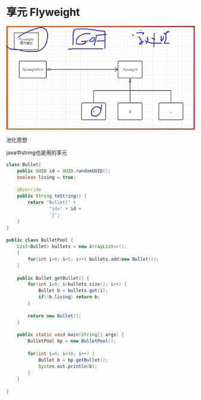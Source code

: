 # 享元 Flyweight

![image-20211103205921310](https://raw.githubusercontent.com/handsomeyi/Pics/master/image-20211103205921310.png)

池化思想



java中string也是用的享元

```java
class Bullet{
    public UUID id = UUID.randomUUID();
    boolean living = true;

    @Override
    public String toString() {
        return "Bullet{" +
                "id=" + id +
                '}';
    }
}

public class BulletPool {
    List<Bullet> bullets = new ArrayList<>();
    {
        for(int i=0; i<5; i++) bullets.add(new Bullet());
    }

    public Bullet getBullet() {
        for(int i=0; i<bullets.size(); i++) {
            Bullet b = bullets.get(i);
            if(!b.living) return b;
        }

        return new Bullet();
    }

    public static void main(String[] args) {
        BulletPool bp = new BulletPool();

        for(int i=0; i<10; i++) {
            Bullet b = bp.getBullet();
            System.out.println(b);
        }
    }

}
```

